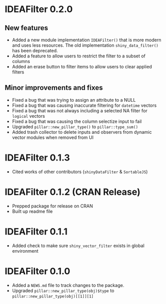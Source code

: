 # IDEAFilter 0.2.0

## New features
* Added a new module implementation `IDEAFilter()` that is more modern and uses less resources. The old implementation `shiny_data_filter()` has been deprecated.
* Added a feature to allow users to restrict the filter to a subset of columns
* Added an erase button to filter items to allow users to clear applied filters

## Minor improvements and fixes
* Fixed a bug that was trying to assign an attribute to a NULL
* Fixed a bug that was causing inaccurate filtering for `datetime` vectors
* Fixed a bug that was not always including a selected NA filter for `logical` vectors
* Fixed a bug that was causing the column selectize input to fail
* Upgraded `pillar::new_pillar_type()` to `pillar::type_sum()`
* Added trash collector to delete inputs and observers from dynamic vector modules when removed from UI

# IDEAFilter 0.1.3
* Cited works of other contributors (`shinyDataFilter` & `SortableJS`)

# IDEAFilter 0.1.2 (CRAN Release)

* Prepped package for release on CRAN
* Built up readme file

# IDEAFilter 0.1.1

* Added check to make sure `shiny_vector_filter` exists in global environment

# IDEAFilter 0.1.0

* Added a `NEWS.md` file to track changes to the package.
* Upgraded `pillar::new_pillar_type(obj)$type` to `pillar::new_pillar_type(obj)[[1]][1]`
